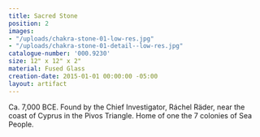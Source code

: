 ```yaml
---
title: Sacred Stone
position: 2
images:
- "/uploads/chakra-stone-01-low-res.jpg"
- "/uploads/chakra-stone-01-detail--low-res.jpg"
catalogue-number: '000.9230'
size: 12" x 12" x 2"
material: Fused Glass
creation-date: 2015-01-01 00:00:00 -05:00
layout: artifact
---
```


Ca. 7,000 BCE.
Found by the Chief Investigator, Ráchel Räder, near the coast of Cyprus in the Pivos Triangle. Home of one the 7 colonies of Sea People.

